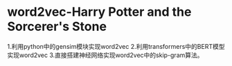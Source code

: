 # word2vec-Harry Potter and the Sorcerer's Stone
1.利用python中的gensim模块实现word2vec
2.利用transformers中的BERT模型实现word2vec
3.直接搭建神经网络实现word2vec中的skip-gram算法。
